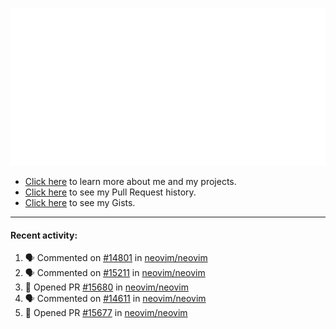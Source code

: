 ![My GitHub Metrics](https://raw.githubusercontent.com/seandewar/seandewar/master/github-metrics.svg)

- [Click here](https://seandewar.github.io/) to learn more about me and my projects.
- [Click here](https://github.com/search?p=1&q=author%3Aseandewar+is%3Apr) to see my Pull Request history.
- [Click here](https://gist.github.com/seandewar) to see my Gists.

---

#### Recent activity:

<!--START_SECTION:activity-->
1. 🗣 Commented on [#14801](https://github.com/neovim/neovim/issues/14801) in [neovim/neovim](https://github.com/neovim/neovim)
2. 🗣 Commented on [#15211](https://github.com/neovim/neovim/issues/15211) in [neovim/neovim](https://github.com/neovim/neovim)
3. 💪 Opened PR [#15680](https://github.com/neovim/neovim/pull/15680) in [neovim/neovim](https://github.com/neovim/neovim)
4. 🗣 Commented on [#14611](https://github.com/neovim/neovim/issues/14611) in [neovim/neovim](https://github.com/neovim/neovim)
5. 💪 Opened PR [#15677](https://github.com/neovim/neovim/pull/15677) in [neovim/neovim](https://github.com/neovim/neovim)
<!--END_SECTION:activity-->
